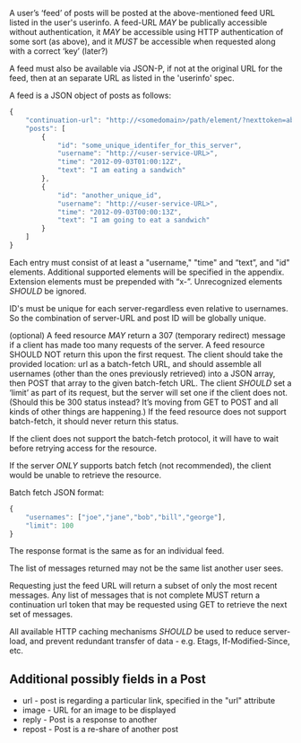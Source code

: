 A user’s ‘feed’ of posts will be posted at the above-mentioned feed URL listed in the user's userinfo. A feed-URL *MAY* be publically accessible without authentication, it *MAY* be accessible using HTTP authentication of some sort (as above), and it *MUST* be accessible when requested along with a correct ‘key’ (later?)

A feed must also be available via JSON-P, if not at the original URL for the feed, then at an separate URL as listed in the 'userinfo' spec.

A feed is a JSON object of posts as follows:
```js
{
	"continuation-url": "http://<somedomain>/path/element/?nexttoken=abcdefg",
	"posts": [
		{
			"id": "some_unique_identifer_for_this_server",
			"username": "http://<user-service-URL>",
			"time": "2012-09-03T01:00:12Z",
			"text": "I am eating a sandwich"
		},
		{
			"id": "another_unique_id",
			"username": "http://<user-service-URL>",
			"time": "2012-09-03T00:00:13Z",
			"text": "I am going to eat a sandwich"
		}
	]
}
```

Each entry must consist of at least a "username," "time" and “text”, and "id" elements. Additional supported elements will be specified in the appendix. Extension elements must be prepended with “x-”. Unrecognized elements *SHOULD* be ignored.

ID's must be unique for each server-regardless even relative to usernames. So the combination of server-URL and post ID will be globally unique.

(optional) A feed resource *MAY* return a 307 (temporary redirect) message if a client has made too many requests of the server. A feed resource SHOULD NOT return this upon the first request. The client should take the provided location: url as a batch-fetch URL, and should assemble all usernames (other than the ones previously retrieved) into a JSON array, then POST that array to the given batch-fetch URL. The client *SHOULD* set a ‘limit’ as part of its request, but the server will set one if the client does not. (Should this be 300 status instead? It’s moving from GET to POST and all kinds of other things are happening.) If the feed resource does not support batch-fetch, it should never return this status.

If the client does not support the batch-fetch protocol, it will have to wait before retrying access for the resource.

If the server *ONLY* supports batch fetch (not recommended), the client would be unable to retrieve the resource.

Batch fetch JSON format:
```js
{
	"usernames": ["joe","jane","bob","bill","george"],
	"limit": 100
}
```

The response format is the same as for an individual feed.

The list of messages returned may not be the same list another user sees.

Requesting just the feed URL will return a subset of only the most recent messages. Any list of messages that is not complete MUST return a continuation url token that may be requested using GET to retrieve the next set of messages.

All available HTTP caching mechanisms *SHOULD* be used to reduce server-load, and prevent redundant transfer of data - e.g. Etags, If-Modified-Since, etc.

## Additional possibly fields in a Post

* url - post is regarding a particular link, specified in the "url" attribute
* image - URL for an image to be displayed
* reply - Post is a response to another
* repost - Post is a re-share of another post

